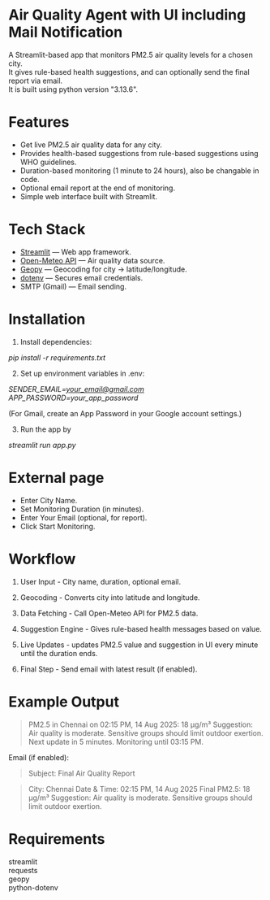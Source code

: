 # Air Quality Agent with UI including Mail Notification

A Streamlit-based app that monitors PM2.5 air quality levels for a chosen city.  
It gives rule-based health suggestions, and can optionally send the final report via email.  
It is built using python version "3.13.6".

# Features

- Get live PM2.5 air quality data for any city.
- Provides health-based suggestions from rule-based suggestions using WHO guidelines.
- Duration-based monitoring (1 minute to 24 hours), also be changable in code.
- Optional email report at the end of monitoring.
- Simple web interface built with Streamlit.

# Tech Stack

- [Streamlit](https://streamlit.io/) — Web app framework.
- [Open-Meteo API](https://open-meteo.com/) — Air quality data source.
- [Geopy](https://geopy.readthedocs.io/) — Geocoding for city -> latitude/longitude.
- [dotenv](https://pypi.org/project/python-dotenv/) — Secures email credentials.
- SMTP (Gmail) — Email sending.

# Installation

1. Install dependencies:

*pip install -r requirements.txt*

2. Set up environment variables in .env:

*SENDER_EMAIL=your_email@gmail.com*  
*APP_PASSWORD=your_app_password*

(For Gmail, create an App Password in your Google account settings.)

3. Run the app by 

*streamlit run app.py*

# External page

- Enter City Name.
- Set Monitoring Duration (in minutes).
- Enter Your Email (optional, for report).
- Click Start Monitoring.

# Workflow

1. User Input - City name, duration, optional email.

2. Geocoding - Converts city into latitude and longitude.

3. Data Fetching - Call Open-Meteo API for PM2.5 data.

4. Suggestion Engine - Gives rule-based health messages based on value.

5. Live Updates - updates PM2.5 value and suggestion in UI every minute until the duration ends.

6. Final Step - Send email with latest result (if enabled).

# Example Output

> PM2.5 in Chennai on 02:15 PM, 14 Aug 2025: 18 µg/m³
> Suggestion: Air quality is moderate. Sensitive groups should limit outdoor exertion.
> Next update in 5 minutes. Monitoring until 03:15 PM.

Email (if enabled):

> Subject: Final Air Quality Report

> City: Chennai
> Date & Time: 02:15 PM, 14 Aug 2025
> Final PM2.5: 18 µg/m³
> Suggestion: Air quality is moderate. Sensitive groups should limit outdoor exertion.

# Requirements

streamlit  
requests  
geopy  
python-dotenv


